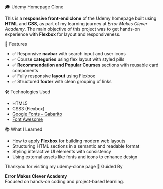 🎓 Udemy Homepage Clone

This is a **responsive front-end clone** of the Udemy homepage built using **HTML** and **CSS**, as part of my learning journey at *Error Makes Clever Academy*. The main objective of this project was to get hands-on experience with **Flexbox** for layout and responsiveness.

🚀 Features

- ✅ Responsive **navbar** with search input and user icons
- ✅ Course **categories** using flex layout with styled pills
- ✅ **Recommendation and Popular Courses** sections with reusable card components
- ✅ Fully responsive **layout** using Flexbox
- ✅ Structured **footer** with clean grouping of links

🛠️ Technologies Used

- HTML5  
- CSS3 (Flexbox)  
- [Google Fonts – Gabarito](https://fonts.google.com/specimen/Gabarito)  
- [Font Awesome](https://fontawesome.com/)

📚 What I Learned

- How to apply **Flexbox** for building modern web layouts
- Structuring HTML sections in a semantic and readable format
- Styling interactive UI elements with consistency
- Using external assets like fonts and icons to enhance design

Thankyou for visiting my udemy-clone page
🧠 Guided By

**Error Makes Clever Academy**  
Focused on hands-on coding and project-based learning.


